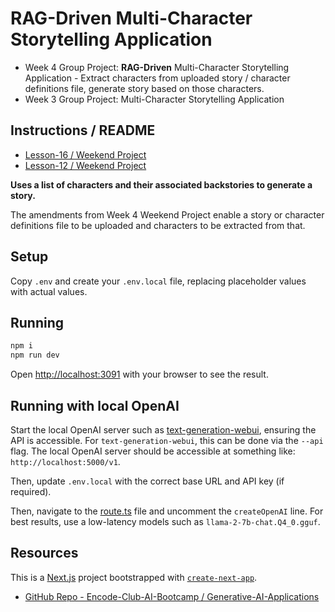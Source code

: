 # RAG-Driven Multi-Character Storytelling Application

* Week 4 Group Project: **RAG-Driven** Multi-Character Storytelling Application - Extract characters from uploaded story / character definitions file, generate story based on those characters.
* Week 3 Group Project: Multi-Character Storytelling Application

## Instructions / README

- [Lesson-16 / Weekend Project](https://github.com/Encode-Club-AI-Bootcamp/Generative-AI-Applications/tree/main/Lesson-16#weekend-project)
- [Lesson-12 / Weekend Project](https://github.com/Encode-Club-AI-Bootcamp/Generative-AI-Applications/tree/main/Lesson-12#weekend-project)

**Uses a list of characters and their associated backstories to generate a story.**

The amendments from Week 4 Weekend Project enable a story or character definitions file to be uploaded and characters to be extracted from that.

## Setup

Copy `.env` and create your `.env.local` file, replacing placeholder values with actual values.

## Running

```bash
npm i
npm run dev
```

Open [http://localhost:3091](http://localhost:3091) with your browser to see the result.

## Running with local OpenAI

Start the local OpenAI server such as [text-generation-webui](https://github.com/oobabooga/text-generation-webui), ensuring the API is accessible. For `text-generation-webui`, this can be done via the `--api` flag. The local OpenAI server should be accessible at something like: `http://localhost:5000/v1`.

Then, update `.env.local` with the correct base URL and API key (if required).

Then, navigate to the [route.ts](./src/app/api/chat/route.ts) file and uncomment the `createOpenAI` line.
For best results, use a low-latency models such as `llama-2-7b-chat.Q4_0.gguf`.

## Resources

This is a [Next.js](https://nextjs.org/) project bootstrapped with [`create-next-app`](https://github.com/vercel/next.js/tree/canary/packages/create-next-app).

- [GitHub Repo - Encode-Club-AI-Bootcamp / Generative-AI-Applications](https://github.com/Encode-Club-AI-Bootcamp/Generative-AI-Applications)
